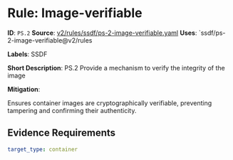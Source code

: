 # Rule: Image-verifiable

**ID**: `PS.2`
**Source**: [v2/rules/ssdf/ps-2-image-verifiable.yaml](https://github.com/scribe-public/sample-policies/v2/rules/ssdf/ps-2-image-verifiable.yaml)
**Uses**: `ssdf/ps-2-image-verifiable@v2/rules

**Labels**: SSDF

**Short Description**: PS.2 Provide a mechanism to verify the integrity of the image

**Mitigation**:

Ensures container images are cryptographically verifiable, preventing tampering and confirming their authenticity.


## Evidence Requirements

```yaml
target_type: container
```
